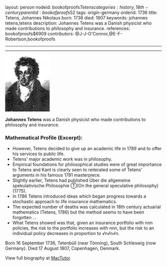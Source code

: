 layout: person
nodeid: bookofproofs$Tetens
categories: history,18th-century
parentid: bookofproofs$52
tags: origin-germany
orderid: 1736
title: Tetens, Johannes Nikolaus
born: 1736
died: 1807
keywords: johannes tetens,tetens
description: Johannes Tetens was a Danish physicist who made contributions to philosophy and insurance.
references: bookofproofs$6909
contributors: @J-J-O'Connor,@E-F-Robertson,bookofproofs

---



---

![Tetens.jpg](https://github.com/bookofproofs/bookofproofs.github.io/blob/main/_sources/_assets/images/portraits/Tetens.jpg?raw=true)

**Johannes Tetens** was a Danish physicist who made contributions to philosophy and insurance.

### Mathematical Profile (Excerpt):
* However, Tetens decided to give up an academic life in 1789 and to offer his services to public life.
* Tetens' major academic work was in philosophy.
* Empirical foundations for philosophical studies were of great importance to Tetens and Kant is clearly seen to reiterated some of Tetens' arguments in his famous 1781 masterpiece.
* Slightly earlier, Tetens had published Über die allgemeine spekulativische Philosophie Ⓣ(On the general speculative philosophy) (1775).
* In 1786 Tetens introduced ideas which began progress towards a stochastic approach to life insurance mathematics.
* The expected number of deaths was calculated in 18th  century actuarial mathematics (Tetens, 1786) but the method seems to have been forgotten ...
* What Tetens showed was that, given an insurance portfolio with nnn policies, the risk to the portfolio increases with nnn, but the risk to an individual policy decreases in proportion to √n√n√n.

Born 16 September 1736, Tetenbüll (near Tönning), South Schleswig (now Germany). Died 17 August 1807, Copenhagen, Denmark.

View full biography at [MacTutor](https://mathshistory.st-andrews.ac.uk/Biographies/Tetens/)
